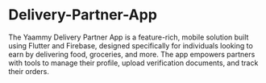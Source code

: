 # Delivery-Partner-App
The Yaammy Delivery Partner App is a feature-rich, mobile solution built using Flutter and Firebase, designed specifically for individuals looking to earn by delivering food, groceries, and more. The app empowers partners with tools to manage their profile, upload verification documents, and track their orders.
